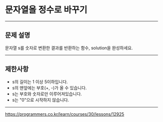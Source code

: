 # 문자열을 정수로 바꾸기

---

## 문제 설명

문자열 s를 숫자로 변환한 결과를 반환하는 함수, solution을 완성하세요.

---

## 제한사항

- s의 길이는 1 이상 5이하입니다.
- s의 맨앞에는 부호(+, -)가 올 수 있습니다.
- s는 부호와 숫자로만 이루어져있습니다.
- s는 "0"으로 시작하지 않습니다.

---

https://programmers.co.kr/learn/courses/30/lessons/12925
